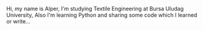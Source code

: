 Hi, my name is Alper,
I'm studying Textile Engineering at Bursa Uludag University,
Also I'm learning Python and sharing some code which I learned or write...
